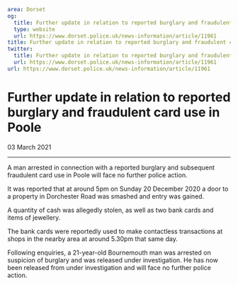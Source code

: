 ```yaml
area: Dorset
og:
  title: Further update in relation to reported burglary and fraudulent card use in Poole
  type: website
  url: https://www.dorset.police.uk/news-information/article/11961
title: Further update in relation to reported burglary and fraudulent card use in Poole |
twitter:
  title: Further update in relation to reported burglary and fraudulent card use in Poole
  url: https://www.dorset.police.uk/news-information/article/11961
url: https://www.dorset.police.uk/news-information/article/11961
```

# Further update in relation to reported burglary and fraudulent card use in Poole

03 March 2021

* * *

A man arrested in connection with a reported burglary and subsequent fraudulent card use in Poole will face no further police action.

It was reported that at around 5pm on Sunday 20 December 2020 a door to a property in Dorchester Road was smashed and entry was gained.

A quantity of cash was allegedly stolen, as well as two bank cards and items of jewellery.

The bank cards were reportedly used to make contactless transactions at shops in the nearby area at around 5.30pm that same day.

Following enquiries, a 21-year-old Bournemouth man was arrested on suspicion of burglary and was released under investigation. He has now been released from under investigation and will face no further police action.
